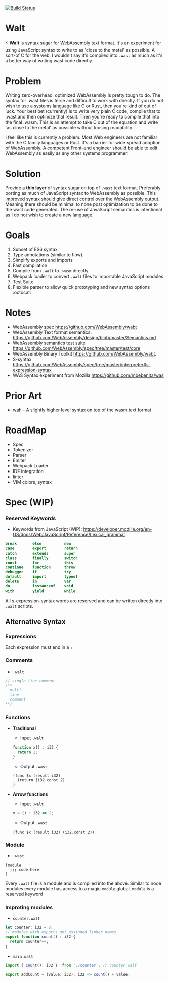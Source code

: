 [![Build Status](https://travis-ci.org/ballercat/walt.svg?branch=master)](https://travis-ci.org/ballercat/walt)

# Walt
:zap: **Walt** is syntax sugar for WebAssembly text format. It's an experiment for using JavaScript syntax to write to as 'close to the metal' as possible. A sort-of C for the web. I wouldn't say it's
compiled into `.wast` as much as it's a better way of writing wast code directly.

# Problem
Writing zero-overhead, optimized WebAssembly is pretty tough to do. The syntax for .wast files is terse and difficult to work with directly. If you do not wish to use a systems language like C or Rust,
then you're kind of out of luck. Your best bet (currently) is to write very plain C code, compile that to .wast and then optimize that result. Then you're ready to compile that into the final .wasm. This is an
attempt to take C out of the equation and write 'as close to the metal' as possible without loosing readability.

I feel like this is currently a problem. Most Web engineers are not familiar with the C family languages or Rust. It's a barrier for wide spread adoption of WebAssembly. A competent Front-end engineer
should be able to edit WebAssembly as easily as any other systems programmer.

# Solution
Provide a **thin layer** of syntax sugar on top of `.wast` text format. Preferably porting as much of JavaScript syntax to WebAssembly as possible. This improved syntax should give direct control over
the WebAssembly output. Meaning there should be minimal to none post optimization to be done to the wast code generated. The re-use of JavaScript semantics is intentional as I do not wish to create a
new language.

# Goals
1. Subset of ES6 syntax
2. Type annotations (similar to flow).
3. Simplify exports and imports
4. Fast compilation
5. Compile from `.walt` to `.wasm` directly
6. Webpack loader to convert `.walt` files to importable JavaScript modules
7. Test Suite
8. Flexible parser to allow quick prototyping and new syntax options :octocat:

# Notes
* WebAssembly spec https://github.com/WebAssembly/wabt
* WebAssembly Text format semantics. https://github.com/WebAssembly/design/blob/master/Semantics.md
* WebAssembly semantics test suite https://github.com/WebAssembly/spec/tree/master/test/core
* WebAssembly Binary Toolkit https://github.com/WebAssembly/wabt.
* S-syntax https://github.com/WebAssembly/spec/tree/master/interpreter#s-expression-syntax
* WAS Syntax experiment from Mozilla https://github.com/mbebenita/was

# Prior Art
* [wah](https://github.com/tmcw/wah) - A slightly higher level syntax on top of the wasm text format

# RoadMap
* Spec
* Tokenizer
* Parser
* Emiter
* Webpack Loader
* IDE integration
* linter
* VIM colors, syntax

# Spec (WIP)

### Reserved Keywords

* Keywords from JavaScript (WIP):
https://developer.mozilla.org/en-US/docs/Web/JavaScript/Reference/Lexical_grammar
```javascript
break       else          new
case        export        return
catch       extends       super
class       finally       switch
const       for           this
continue    function      throw
debugger    if            try
default     import        typeof
delete      in            var
do          instanceof    void
with        yield         while
```

All s-expression-syntax words are reserved and can be written directly into `.walt` scripts.

## Alternative Syntax

### Expressions

Each expression must end in a `;`

### Comments

* `.walt`
```javascript
// single line comment
/**
  multi
  line
  comment
**/
```

### Functions

* **Traditional**

  * Input `.walt`
  ```javascript
  function x() : i32 {
    return 2;
  }
  ```
  * Output `.wast`
  ```
  (func $x (result i32)
    (return (i32.const 2)
  )
  ```

* **Arrow functions**
  - Input `.walt`
  ```javascript
  x = () : i32 => 2;
  ```
  - Output `.wast`
  ```
  (func $x (result i32) (i32.const 2))
  ```
### Module

* `.wast`
```
(module
  ;;; code here
)
```

Every `.walt` file is a module and is compiled into the above. Similar to node modules every module has access to a magic `module` global. `module` is a reserved keyword

### Improting  modules

* `counter.walt`
```javascript
let counter: i32 = 0;
// modules with exports get assigned linker names
export function count() : i32 {
  return counter++;
}
```

* `main.walt`
```javascript
import { count(): i32 }  from './counter'; // counter.walt

export addCount = (value: i32): i32 => count() + value;
```

